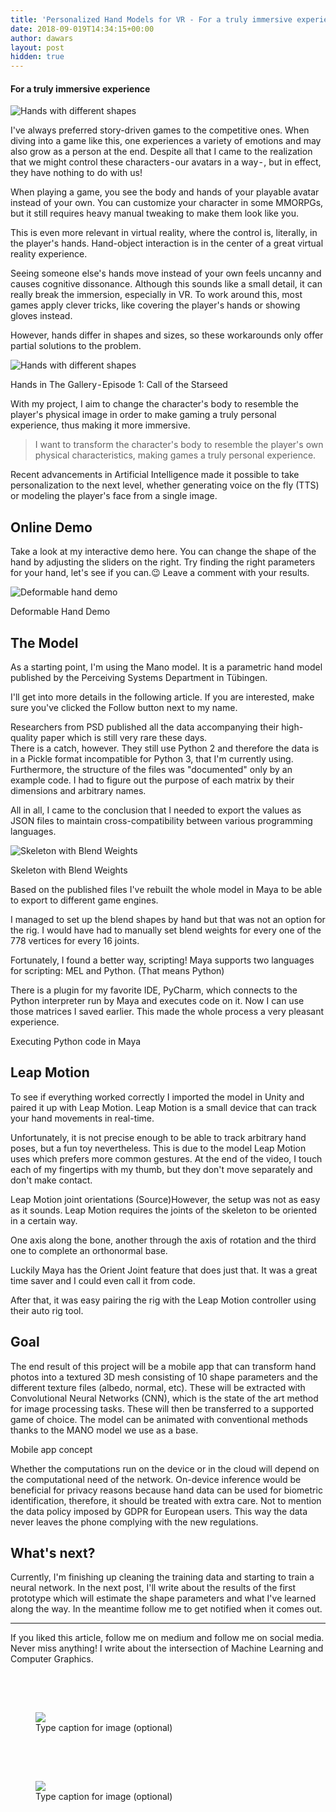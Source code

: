 ```yaml
---
title: 'Personalized Hand Models for VR - For a truly immersive experience'
date: 2018-09-019T14:34:15+00:00
author: dawars
layout: post
hidden: true
---
```

<h4>For a truly immersive experience</h4>
<div style="width: 1089px" class="wp-caption aligncenter">
  <img class="size-medium" src="//wp-content/uploads/2018/09/hands_shape_banner.png" alt="Hands with different shapes" /></a>
</div>
<p>
I've always preferred story-driven games to the competitive ones. When diving into a game like this, one experiences a variety of emotions and may also grow as a person at the end. Despite all that I came to the realization that we might control these characters - our avatars in a way - , but in effect, they have nothing to do with us!
</p>
<p>
When playing a game, you see the body and hands of your playable avatar instead of your own. You can customize your character in some MMORPGs, but it still requires heavy manual tweaking to make them look like you.
</p>
<p>
This is even more relevant in virtual reality, where the control is, literally, in the player's hands. Hand-object interaction is in the center of a great virtual reality experience.
</p>
<p>
Seeing someone else's hands move instead of your own feels uncanny and causes cognitive dissonance. Although this sounds like a small detail, it can really break the immersion, especially in VR. To work around this, most games apply clever tricks, like covering the player's hands or showing gloves instead.
</p>
<p>
However, hands differ in shapes and sizes, so these workarounds only offer partial solutions to the problem.
</p>
<div style="width: 1089px" class="wp-caption aligncenter">
  <img class="size-medium" src="//wp-content/uploads/2016/08/the_gallery_hands.jpg" alt="Hands with different shapes" /></a>
  <p class="wp-caption-text">Hands in The Gallery - Episode 1: Call of the Starseed  </p>
</div>
<p>
With my project, I aim to change the character's body to resemble the player's physical image in order to make gaming a truly personal experience, thus making it more immersive.
</p>
<blockquote>
I want to transform the character's body to resemble the player's own physical characteristics, making games a truly personal experience.
</blockquote>
<p>
Recent advancements in Artificial Intelligence made it possible to take personalization to the next level, whether generating voice on the fly (TTS) or modeling the player's face from a single image.
</p>
<p>
<h2>Online Demo</h2>
<p>
Take a look at my interactive demo here. You can change the shape of the hand by adjusting the sliders on the right.
Try finding the right parameters for your hand, let's see if you can.😉
Leave a comment with your results.
</p>
<div style="width: 1089px" class="wp-caption aligncenter">
  <img class="size-medium" src="//mano/images/banner.png" alt="Deformable hand demo" /></a>
  <p class="wp-caption-text">Deformable Hand Demo </p>
</div>
<h2>The Model</h2>
<p>As a starting point, I'm using the Mano model. It is a parametric hand model published by the Perceiving Systems Department in Tübingen. 
</p>
<p>I'll get into more details in the following article. If you are interested, make sure you've clicked the Follow button next to my name.
</p>
<p>Researchers from PSD published all the data accompanying their high-quality paper which is still very rare these days. 
<br/>There is a catch, however. They still use Python 2 and therefore the data is in a Pickle format incompatible for Python 3, that I'm currently using. Furthermore, the structure of the files was "documented" only by an example code. I had to figure out the purpose of each matrix by their dimensions and arbitrary names.
</p>
<p>All in all, I came to the conclusion that I needed to export the values as JSON files to maintain cross-compatibility between various programming languages.
</p>
<div class="wp-caption alignright">
<img src="//wp-content/uploads/2018/09/hand_skeleton.gif" alt="Skeleton with Blend Weights"/>
<p class="wp-caption-text">
Skeleton with Blend Weights</p>
</div>
<p>Based on the published files I've rebuilt the whole model in Maya to be able to export to different game engines.
</p>
<p>
I managed to set up the blend shapes by hand but that was not an option for the rig. I would have had to manually set blend weights for every one of the 778 vertices for every 16 joints.
</p>
<p>
Fortunately, I found a better way, scripting! Maya supports two languages for scripting: MEL and Python. (That means Python)
</p>
<p>
There is a plugin for my favorite IDE, PyCharm, which connects to the Python interpreter run by Maya and executes code on it. Now I can use those matrices I saved earlier. This made the whole process a very pleasant experience.
</p>
<p>

Executing Python code in Maya
<h2>Leap Motion</h2>
<p>
To see if everything worked correctly I imported the model in Unity and paired it up with Leap Motion. Leap Motion is a small device that can track your hand movements in real-time.
</p>
<p>
Unfortunately, it is not precise enough to be able to track arbitrary hand poses, but a fun toy nevertheless. This is due to the model Leap Motion uses which prefers more common gestures. At the end of the video, I touch each of my fingertips with my thumb, but they don't move separately and don't make contact.
</p>
<p>
Leap Motion joint orientations (Source)However, the setup was not as easy as it sounds. Leap Motion requires the joints of the skeleton to be oriented in a certain way.
</p>
<p>
One axis along the bone, another through the axis of rotation and the third one to complete an orthonormal base.
</p>
<p>
Luckily Maya has the Orient Joint feature that does just that. It was a great time saver and I could even call it from code.
</p>
<p>
After that, it was easy pairing the rig with the Leap Motion controller using their auto rig tool.
</p>
<h2>Goal</h2>
<p>
The end result of this project will be a mobile app that can transform hand photos into a textured 3D mesh consisting of 10 shape parameters and the different texture files (albedo, normal, etc). These will be extracted with Convolutional Neural Networks (CNN), which is the state of the art method for image processing tasks. These will then be transferred to a supported game of choice. The model can be animated with conventional methods thanks to the MANO model we use as a base.
</p>
Mobile app concept
<p>
Whether the computations run on the device or in the cloud will depend on the computational need of the network. On-device inference would be beneficial for privacy reasons because hand data can be used for biometric identification, therefore, it should be treated with extra care. Not to mention the data policy imposed by GDPR for European users. This way the data never leaves the phone complying with the new regulations.
</p>
<p>
<h2>What's next?</h2>
<p>
Currently, I'm finishing up cleaning the training data and starting to train a neural network. In the next post, I'll write about the results of the first prototype which will estimate the shape parameters and what I've learned along the way. In the meantime follow me to get notified when it comes out.
</p>


---
If you liked this article, follow me on medium and follow me on social media.
Never miss anything! I write about the intersection of Machine Learning and Computer Graphics.
<div class="section-inner sectionLayout--outsetRow" data-paragraph-count="2"><figure tabindex="0" contenteditable="false" name="7995" class="graf graf--figure graf--layoutOutsetRow is-defaultValue is-partialWidth graf-after--p" style="width: 50%;"><div class="aspectRatioPlaceholder is-locked"><div class="aspectRatioPlaceholder-fill" style="padding-bottom: 25%;"></div><a href="https://medium.com/r/?url=https%3A%2F%2Fwww.facebook.com%2Fdawars00%2F" data-href="https://medium.com/r/?url=https%3A%2F%2Fwww.facebook.com%2Fdawars00%2F" class="graf-imageAnchor" data-action="image-link" data-action-observe-only="true" data-tooltip="https://medium.com/r/?url=https%3A%2F%2Fwww.facebook.com%2Fdawars00%2F" data-tooltip-position="right" data-tooltip-type="link"><img class="graf-image" data-image-id="1*BYqdxq-P63Hj_V3bWNk11w.png" data-width="600" data-height="150" src="https://cdn-images-1.medium.com/max/1000/1*BYqdxq-P63Hj_V3bWNk11w.png"><div class="crosshair u-ignoreBlock"></div></a></div><figcaption class="imageCaption" contenteditable="true" data-default-value="Type caption for image (optional)" style="width: 200%; left: -100%;"><span class="defaultValue">Type caption for image (optional)</span><br></figcaption></figure><figure tabindex="0" contenteditable="false" name="bfd7" class="graf graf--figure graf--layoutOutsetRowContinue is-defaultValue is-partialWidth graf-after--figure" style="width: 50%;"><div class="aspectRatioPlaceholder is-locked"><div class="aspectRatioPlaceholder-fill" style="padding-bottom: 25%;"></div><a href="https://medium.com/r/?url=https%3A%2F%2Ftwitter.com%2Fdawars00" data-href="https://medium.com/r/?url=https%3A%2F%2Ftwitter.com%2Fdawars00" class="graf-imageAnchor" data-action="image-link" data-action-observe-only="true" data-tooltip="https://medium.com/r/?url=https%3A%2F%2Ftwitter.com%2Fdawars00" data-tooltip-position="right" data-tooltip-type="link"><img class="graf-image" data-image-id="1*k5mtAKLYS7jZdX_MDr8q6Q.png" data-width="600" data-height="150" src="https://cdn-images-1.medium.com/max/1000/1*k5mtAKLYS7jZdX_MDr8q6Q.png"><div class="crosshair u-ignoreBlock"></div></a></div><figcaption class="imageCaption" contenteditable="true" data-default-value="Type caption for image (optional)" style="width: 200%; left: -100%;"><span class="defaultValue">Type caption for image (optional)</span><br></figcaption></figure></div>
